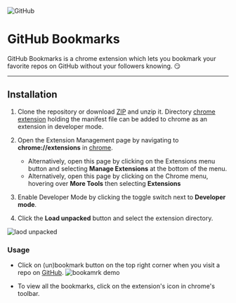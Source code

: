 ![GitHub][7]

# GitHub Bookmarks

GitHub Bookmarks is a chrome extension which lets you bookmark your favorite repos on GitHub without your followers knowing. 😏

-----

## Installation

1. Clone the repository or download [ZIP][1] and unzip it. Directory [chrome extension][2] holding the manifest file can be added to chrome as an extension in developer mode.

2. Open the Extension Management page by navigating to **chrome://extensions** in [chrome][3].
    + Alternatively, open this page by clicking on the Extensions menu button and selecting **Manage Extensions** at the bottom of the menu.
    + Alternatively, open this page by clicking on the Chrome menu, hovering over **More Tools** then selecting **Extensions**

3. Enable Developer Mode by clicking the toggle switch next to **Developer mode**.

4. Click the **Load unpacked** button and select the extension directory.

![laod unpacked][4]

### Usage
+ Click on (un)bookmark button on the top right corner when you visit a repo on [GitHub][6].
    ![bookamrk demo][5]

+ To view all the bookmarks, click on the extension's icon in chrome's toolbar.


[1]: https://github.com/j-tesla/github-bookmarks/archive/refs/heads/master.zip 
[2]: chrome%20extension/
[3]: https://www.google.com/chrome/
[4]: https://user-images.githubusercontent.com/58279279/121198297-a8096a80-c88f-11eb-97ad-a05ba2c0154f.png
[5]: https://user-images.githubusercontent.com/58279279/121198847-13533c80-c890-11eb-84af-a38e055606bb.png
[6]: https://github.com/
[7]: https://img.shields.io/github/license/j-tesla/github-bookmarks?style=flat-square
